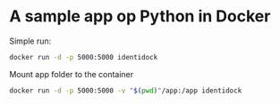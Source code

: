 # A sample app op Python in Docker

Simple run:
```bash
docker run -d -p 5000:5000 identidock
```

Mount app folder to the container 

```bash
docker run -d -p 5000:5000 -v "$(pwd)"/app:/app identidock
```

